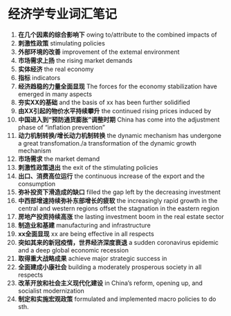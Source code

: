 # 经济学专业词汇笔记

1. **在几个因素的综合影响下** owing to/attribute to the combined impacts of
2. **刺激性政策** stimulating policies
3. **外部环境的改善** improvement of the extemal environment
4. **市场需求上扬** the rising market demands
5. **实体经济** the real economy
6. **指标** indicators
7. **经济趋稳的力量全面显现** The forces for the economy stabilization have emerged in many aspects
8. **夯实XX的基础** and the basis of xx has been further solidified
9. **由XX引起的物价水平持续攀升** the continued rising prices induced by
10. **中国进入到“预防通货膨胀”调整时期** China has come into the adjustment phase of “inflation prevention”
11. **动力机制转换/增长动力机制转换** the dynamic mechanism has undergone a great transfomation./a transformation of the
    dynamic growth mechanism
12. **市场需求** the market demand
13. **刺激性政策退出** the exit of the stimulating policies
14. **出口、消费高位运行** the continuous increase of the export and the consumption
15. **弥补投资下滑造成的缺口** filled the gap left by the decreasing investment
16. **中西部增速持续弥补东部增长的疲软** the increasingly rapid growth in the central and western regions offset the stagnation in the eastern region
17. **房地产投资持续高涨** the lasting investment boom in the real estate sector
18. **制造业和基建** manufacturing and infrastructure
19. **xx全面显现** xx are being effective in all respects
20. **突如其来的新冠疫情，世界经济深度衰退** a sudden coronavirus epidemic and a deep global economic recession
21. **取得重大战略成果** achieve major strategic success in
22. **全面建成小康社会** building a moderately prosperous society in all respects
23. **改革开放和社会主义现代化建设** in China’s reform, opening up, and socialist modernization
24. **制定和实施宏观政策** formulated and implemented macro policies to do sth.